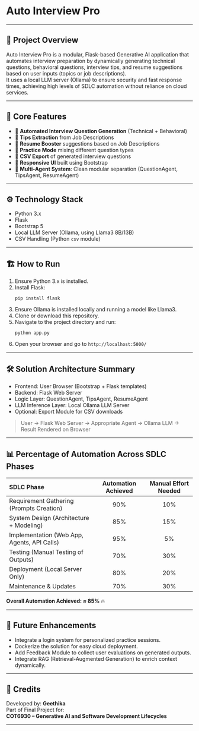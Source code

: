 
# Auto Interview Pro

---

## 📌 Project Overview
Auto Interview Pro is a modular, Flask-based Generative AI application that automates interview preparation by dynamically generating technical questions, behavioral questions, interview tips, and resume suggestions based on user inputs (topics or job descriptions).  
It uses a local LLM server (Ollama) to ensure security and fast response times, achieving high levels of SDLC automation without reliance on cloud services.

---

## 🎯 Core Features
- 🔹 **Automated Interview Question Generation** (Technical + Behavioral)
- 🔹 **Tips Extraction** from Job Descriptions
- 🔹 **Resume Booster** suggestions based on Job Descriptions
- 🔹 **Practice Mode** mixing different question types
- 🔹 **CSV Export** of generated interview questions
- 🔹 **Responsive UI** built using Bootstrap
- 🔹 **Multi-Agent System**: Clean modular separation (QuestionAgent, TipsAgent, ResumeAgent)

---

## ⚙️ Technology Stack
- Python 3.x
- Flask
- Bootstrap 5
- Local LLM Server (Ollama, using Llama3 8B/13B)
- CSV Handling (Python `csv` module)

---

## 🏗️ How to Run
1. Ensure Python 3.x is installed.
2. Install Flask:  
   ```
   pip install flask
   ```
3. Ensure Ollama is installed locally and running a model like Llama3.
4. Clone or download this repository.
5. Navigate to the project directory and run:
   ```
   python app.py
   ```
6. Open your browser and go to `http://localhost:5000/`

---

## 🛠️ Solution Architecture Summary
- Frontend: User Browser (Bootstrap + Flask templates)
- Backend: Flask Web Server
- Logic Layer: QuestionAgent, TipsAgent, ResumeAgent
- LLM Inference Layer: Local Ollama LLM Server
- Optional: Export Module for CSV downloads

> User → Flask Web Server → Appropriate Agent → Ollama LLM → Result Rendered on Browser

---

## 📊 Percentage of Automation Across SDLC Phases
| SDLC Phase | Automation Achieved | Manual Effort Needed |
|:---|:---:|:---:|
| Requirement Gathering (Prompts Creation) | 90% | 10% |
| System Design (Architecture + Modeling) | 85% | 15% |
| Implementation (Web App, Agents, API Calls) | 95% | 5% |
| Testing (Manual Testing of Outputs) | 70% | 30% |
| Deployment (Local Server Only) | 80% | 20% |
| Maintenance & Updates | 70% | 30% |

**Overall Automation Achieved: ≈ 85%** 🔥

---

## 🧠 Future Enhancements
- Integrate a login system for personalized practice sessions.
- Dockerize the solution for easy cloud deployment.
- Add Feedback Module to collect user evaluations on generated outputs.
- Integrate RAG (Retrieval-Augmented Generation) to enrich context dynamically.

---

## 👥 Credits
Developed by: **Geethika**  
Part of Final Project for:  
**COT6930 – Generative AI and Software Development Lifecycles**

---
